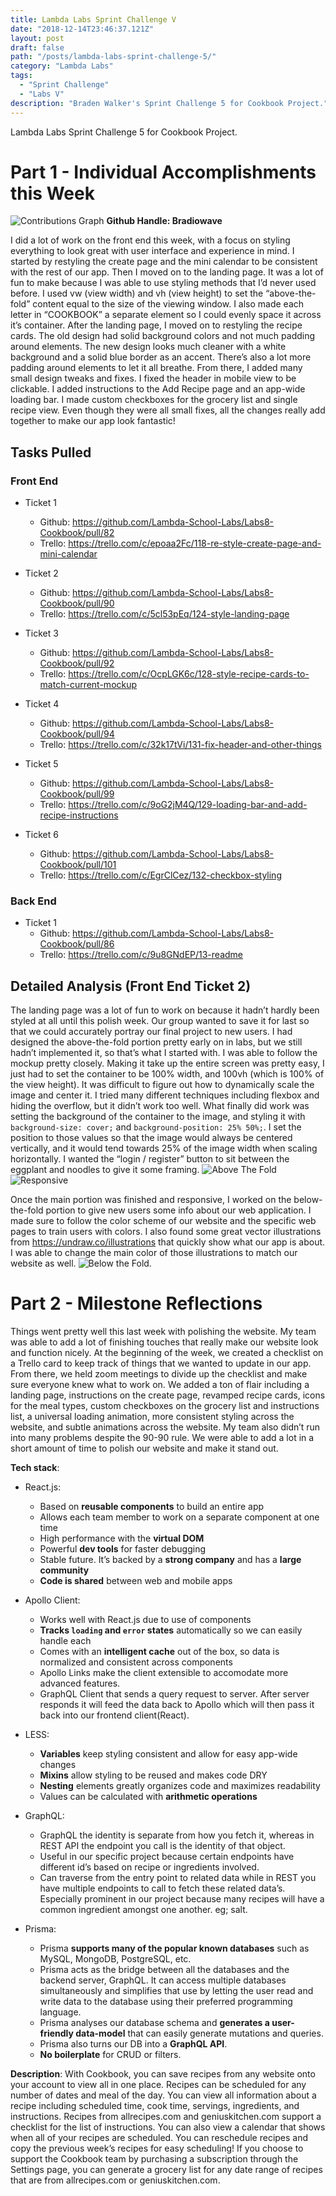 ```yaml
---
title: Lambda Labs Sprint Challenge V
date: "2018-12-14T23:46:37.121Z"
layout: post
draft: false
path: "/posts/lambda-labs-sprint-challenge-5/"
category: "Lambda Labs"
tags:
  - "Sprint Challenge"
  - "Labs V"
description: "Braden Walker's Sprint Challenge 5 for Cookbook Project."
---
```


Lambda Labs Sprint Challenge 5 for Cookbook Project.

# Part 1 - Individual Accomplishments this Week

![Contributions Graph](./gitgraph.png)
**Github Handle: Bradiowave**

I did a lot of work on the front end this week, with a focus on styling everything to look great with user interface and experience in mind. I started by restyling the create page and the mini calendar to be consistent with the rest of our app. Then I moved on to the landing page. It was a lot of fun to make because I was able to use styling methods that I’d never used before. I used vw (view width) and vh (view height) to set the “above-the-fold” content equal to the size of the viewing window. I also made each letter in “COOKBOOK” a separate element so I could evenly space it across it’s container. After the landing page, I moved on to restyling the recipe cards. The old design had solid background colors and not much padding around elements. The new design looks much cleaner with a white background and a solid blue border as an accent. There’s also a lot more padding around elements to let it all breathe. From there, I added many small design tweaks and fixes. I fixed the header in mobile view to be clickable. I added instructions to the Add Recipe page and an app-wide loading bar. I made custom checkboxes for the grocery list and single recipe view. Even though they were all small fixes, all the changes really add together to make our app look fantastic!

## Tasks Pulled

### Front End

- Ticket 1
    - Github: https://github.com/Lambda-School-Labs/Labs8-Cookbook/pull/82
    - Trello: https://trello.com/c/epoaa2Fc/118-re-style-create-page-and-mini-calendar

- Ticket 2
    - Github: https://github.com/Lambda-School-Labs/Labs8-Cookbook/pull/90
    - Trello: https://trello.com/c/5cl53pEq/124-style-landing-page

- Ticket 3
    - Github: https://github.com/Lambda-School-Labs/Labs8-Cookbook/pull/92
    - Trello: https://trello.com/c/OcpLGK6c/128-style-recipe-cards-to-match-current-mockup

- Ticket 4
    - Github: https://github.com/Lambda-School-Labs/Labs8-Cookbook/pull/94
    - Trello: https://trello.com/c/32k17tVi/131-fix-header-and-other-things

- Ticket 5
    - Github: https://github.com/Lambda-School-Labs/Labs8-Cookbook/pull/99
    - Trello: https://trello.com/c/9oG2jM4Q/129-loading-bar-and-add-recipe-instructions

- Ticket 6
    - Github: https://github.com/Lambda-School-Labs/Labs8-Cookbook/pull/101
    - Trello: https://trello.com/c/EgrClCez/132-checkbox-styling

### Back End

- Ticket 1
    - Github: https://github.com/Lambda-School-Labs/Labs8-Cookbook/pull/86
    - Trello: https://trello.com/c/9u8GNdEP/13-readme


## Detailed Analysis (Front End Ticket 2)
The landing page was a lot of fun to work on because it hadn’t hardly been styled at all until this polish week. Our group wanted to save it for last so that we could accurately portray our final project to new users. I had designed the above-the-fold portion pretty early on in labs, but we still hadn’t implemented it, so that’s what I started with. I was able to follow the mockup pretty closely. Making it take up the entire screen was pretty easy, I just had to set the container to be 100% width, and 100vh (which is 100% of the view height). It was difficult to figure out how to dynamically scale the image and center it. I tried many different techniques including flexbox and hiding the overflow, but it didn’t work too well. What finally did work was setting the background of the container to the image, and styling it with `background-size: cover;` and `background-position: 25% 50%;`. I set the position to those values so that the image would always be centered vertically, and it would tend towards 25% of the image width when scaling horizontally. I wanted the “login / register” button to sit between the eggplant and noodles to give it some framing.
![Above The Fold](./above-the-fold.png)
![Responsive](./responsive.png)

Once the main portion was finished and responsive, I worked on the below-the-fold portion to give new users some info about our web application. I made sure to follow the color scheme of our website and the specific web pages to train users with colors. I also found some great vector illustrations from https://undraw.co/illustrations that quickly show what our app is about. I was able to change the main color of those illustrations to match our website as well.
![Below the Fold](./below-the-fold.png).


# Part 2 - Milestone Reflections
Things went pretty well this last week with polishing the website. My team was able to add a lot of finishing touches that really make our website look and function nicely. At the beginning of the week, we created a checklist on a Trello card to keep track of things that we wanted to update in our app. From there, we held zoom meetings to divide up the checklist and make sure everyone knew what to work on. We added a ton of flair including a landing page, instructions on the create page, revamped recipe cards, icons for the meal types, custom checkboxes on the grocery list and instructions list, a universal loading animation, more consistent styling across the website, and subtle animations across the website. My team also didn’t run into many problems despite the 90-90 rule. We were able to add a lot in a short amount of time to polish our website and make it stand out.

**Tech stack**: 
- React.js:
    - Based on **reusable components** to build an entire app
    - Allows each team member to work on a separate component at one time
    - High performance with the **virtual DOM**
    - Powerful **dev tools** for faster debugging
    - Stable future. It’s backed by a **strong company** and has a **large community**
    - **Code is shared** between web and mobile apps

- Apollo Client:
    - Works well with React.js due to use of components
    - **Tracks `loading` and `error` states** automatically so we can easily handle each
    - Comes with an **intelligent cache** out of the box, so data is normalized and consistent across components
    - Apollo Links make the client extensible to accomodate more advanced features.
    - GraphQL Client that sends a query request to server. After server responds it will feed the data back to Apollo which will then pass it back into our frontend client(React).

- LESS:
    - **Variables** keep styling consistent and allow for easy app-wide changes
    - **Mixins** allow styling to be reused and makes code DRY
    - **Nesting** elements greatly organizes code and maximizes readability
    - Values can be calculated with **arithmetic operations**

- GraphQL:
    - GraphQL the identity is separate from how you fetch it, whereas in REST API the endpoint you call is the identity of that object.
    - Useful in our specific project because certain endpoints have different id’s based on recipe or ingredients involved.
    - Can traverse from the entry point to related data while in REST you have multiple endpoints to call to fetch these related data’s. Especially prominent in our project because many recipes will have a common ingredient amongst one another. eg; salt.

- Prisma:
    -  Prisma **supports many of the popular known databases** such as MySQL, MongoDB, PostgreSQL, etc. 
    - Prisma acts as the bridge between all the databases and the backend server, GraphQL. It can access multiple databases simultaneously and simplifies that use by letting the user read and write data to the database using their preferred programming language. 
    - Prisma analyses our database schema and **generates a user-friendly data-model** that can easily generate mutations and queries. 
    - Prisma also turns our DB into a **GraphQL API**.
    - **No boilerplate** for CRUD or filters.


**Description**: With Cookbook, you can save recipes from any website onto your account to view all in one place. Recipes can be scheduled for any number of dates and meal of the day. You can view all information about a recipe including scheduled time, cook time, servings, ingredients, and instructions. Recipes from allrecipes.com and geniuskitchen.com support a checklist for the list of instructions. You can also view a calendar that shows when all of your recipes are scheduled. You can reschedule recipes and copy the previous week’s recipes for easy scheduling! If you choose to support the Cookbook team by purchasing a subscription through the Settings page, you can generate a grocery list for any date range of recipes that are from allrecipes.com or geniuskitchen.com.
